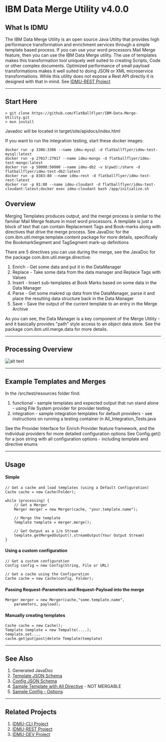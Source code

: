 # IBM Data Merge Utility v4.0.0

## What Is IDMU
The IBM Data Merge Utility is an open source Java Utility that provides high performance transformation and enrichment services through a simple template based process. If you can use your word processors Mail Merge feature, then you can use the IBM Data Merge utility. The use of templates makes this transformation tool uniquely well suited to creating Scripts, Code or other complex documents. Optimized performance of small payload transformations makes it well suited to doing JSON or XML microservice transformations. While this utility does not expose a Rest API directly it is designed with that in mind. See [IDMU-REST Project](https://github.com/FlatBallFlyer/IBM-Data-Merge-Utility-REST)  

---

## Start Here

```
> git clone https://github.com/FlatBallFlyer/IBM-Data-Merge-Utility.git
> mvn install 

```
Javadoc will be located in target/site/apidocs/index.html

If you want to run the integration testing, start these docker images:
```
docker run -p 3306:3306 --name idmu-mysql -d flatballflyer/idmu-test-mysql:latest
docker run -p 27017:27017 --name idmu-mongo -d flatballflyer/idmu-test-mongo:latest
docker run -p 50000:50000 --name idmu-db2 -v $(pwd):/share -d flatballflyer/idmu-test-db2:latest
docker run -p 8383:80 --name idmu-rest -d flatballflyer/idmu-test-rest:latest
docker run -p 81:80 --name idmu-cloudant -d flatballflyer/idmu-test-cloudant:latest;docker exec idmu-cloudant bash /app/initialize.sh
```

## Overview
Merging Templates produces output, and the merge process is similar to the familiar Mail Merge feature in most word processors. 
A template is just a block of text that can contain Replacement Tags and Book-marks along with directives that drive the merge process.
See JavaDoc for the com.ibm.util.merge.template.content package for more details, specifically the BookmarkSegment and TagSegment mark-up definitions

There are 5 directives you can use during the merge, see the JavaDoc for the package com.ibm.util.merge.directive:
1. Enrich - Get some data and put it in the DataManager
1. Replace - Take some data from the data manager and Replace Tags with Values
1. Insert - Insert sub-templates at Book Marks based on some data in the Data Manager
1. Parse - Get some makred up data from the DataManager, parse it and place the resulting data structure back in the Data Manager
1. Save - Save the output of the current template to an entry in the Merge Archive

As you can see, the Data Manager is a key component of the Merge Utility - and it basically provides "path" style access to an object data store. See the package com.ibm.util.merge.data for more details.

---

## Processing Overview
![alt text](http://flatballflyer.github.io/IBM-Data-Merge-Utility/WebContent/images/overview.png "Logo Title Text 1")

---

## Example Templates and Merges
In the /src/test/resources folder find:
1. functional - sample templates and expected output that run stand alone - using File System provider for provider testing
1. integration - sample integration templates for default providers - see instructions on running a testing container in All_Integration_Tests.java

See the Provider Interface for Enrich Provider feature framework, and the individual providers for more detailed configuration options
See Config.get() for a json string with all configuration options - including template and directive enums

---

## Usage

#### Simple
```
// Get a cache and load templates (using a Default Configuration)
Cache cache = new Cache(Folder);

while (processing) {
	// Get a Merger
	Merger merger = new Merger(cache, "your.template.name"); 
	
	// Merge the template 
	Template template = merger.merge();

	// Get Output as a i/o Stream
	template.getMergedOutput().streamOutput(Your Output Stream)
}
```

#### Using a custom configuration

```
// Get a custom configuration
Config config = new Config(String, File or URL)
  
// Get a cache using the Configuration
Cache cache = new Cache(config, Folder); 

```

#### Passing Request-Parameters and Request-Payload into the merge

```
Merger merger = new Merger(cache,"some.template.name", 
	parameters, payload);

```

#### Manually creating templates
 
```
Cache cache = new Cache();
Template template = new Tempalte(....);
template.set....
cache.get|put|post|delete Template(template)

```

---

## See Also
1. Generated JavaDoc
1. [Template JSON Schema](https://github.com/FlatBallFlyer/IBM-Data-Merge-Utility/blob/master/WebContent/jsonSchema/schema.template.json)
1. [Config JSON Schema](https://github.com/FlatBallFlyer/IBM-Data-Merge-Utility/blob/master/WebContent/jsonSchema/schema.config.json)
1. [Sample Template with All Directive](https://github.com/FlatBallFlyer/IBM-Data-Merge-Utility/blob/master/src/test/resources/system.sample.json) - NOT MERGABLE
1. [Sample Config - Options](https://github.com/FlatBallFlyer/IBM-Data-Merge-Utility/blob/master/src/test/resources/config.sample.json)

---

## Related Projects
1. [IDMU-CLI Project](https://github.com/FlatBallFlyer/IBM-Data-Merge-Utility-CLI)
1. [IDMU-REST Project](https://github.com/FlatBallFlyer/IBM-Data-Merge-Utility-REST)
1. [IDMU-DEV Project](https://github.com/FlatBallFlyer/IBM-Data-Merge-Utility-DEV)
  

